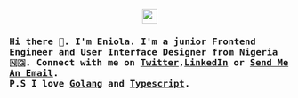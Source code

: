 <p align="center">
  <img src="https://user-images.githubusercontent.com/5679180/79618120-0daffb80-80be-11ea-819e-d2b0fa904d07.gif" width="27px">
</p>

### <samp> Hi there 👋. I'm Eniola. I'm a junior Frontend Engineer and User Interface Designer from Nigeria 🇳🇬. Connect with me on <a href="https://x.com/eniolagod?t=hpJeao1ommw_6-zuPE-2RA&s=09">Twitter</a>,<a href="www.linkedin.com/in/eniolagod">LinkedIn</a> or <a href="mailto: eniolaabdulbasit84@gmail.com">Send Me An Email</a>.<br/> P.S I love <a href="https://go.dev/">Golang</a> and <a href="https://www.typescriptlang.org/">Typescript</a>. </samp>

<!--
**eniola2345/eniola2345** is a ✨ _special_ ✨ repository because its `README.md` (this file) appears on your GitHub profile.

Here are some ideas to get you started:

- 🔭 I’m currently working on ...
- 🌱 I’m currently learning ...
- 👯 I’m looking to collaborate on ...
- 🤔 I’m looking for help with ...
- 💬 Ask me about ...
- 📫 How to reach me: ...
- 😄 Pronouns: ...
- ⚡ Fun fact: ...
-->
